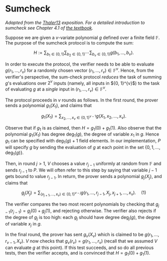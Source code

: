 # Sumcheck
*Adapted from the [Thaler13](https://eprint.iacr.org/2013/351.pdf) exposition. For a detailed introduction to sumcheck see Chapter 4.1 of [the textbook](https://people.cs.georgetown.edu/jthaler/ProofsArgsAndZK.pdf).*

Suppose we are given a $v$-variate polynomial $g$ defined over a finite field $\mathbb{F}$. The purpose of the sumcheck protocol is to compute the sum:

$$ H := \sum_{b_1 \in \{0,1\}} \sum_{b_2 \in \{0,1\}} \cdots \sum_{b_v \in \{0,1\}} g(b_1, \ldots, b_v). $$

In order to execute the protocol, the verifier needs to be able to evaluate $g(r_1, \ldots, r_v)$ for a randomly chosen vector $(r_1, \ldots, r_v) \in \mathbb{F}^v$. Hence, from the verifier's perspective, the sum-check protocol _reduces_ the task 
of summing $g$'s evaluations over $2^v$ inputs (namely, all inputs in $\{0, 1}^{v}$) to the task of evaluating $g$
at a _single_ input in $(r_1, \ldots, r_v) \in \mathbb{F}^v$.

The protocol proceeds in $v$ rounds as follows. In the first round, the prover sends a polynomial $g_1(X_1)$, and claims that 

$$ g_1(X_1) = \sum_{x_2, \ldots, x_v \in \{0,1\}^{v-1}} g(X_1, x_2, \ldots, x_v). $$

Observe that if $g_1$ is as claimed, then $H = g_1(0) + g_1(1)$. Also observe that the polynomial $g_1(X_1)$ has degree $\text{deg}_1(g)$, the degree of variable $x_1$ in $g$. Hence $g_1$ can be specified with $\text{deg}_1(g) + 1$ field elements. In our implementation, $P$ will specify $g$ by sending the evaluation of $g$ at each point in the set $\{0,1, \ldots, \text{deg}_1(g)\}$.

Then, in round $j > 1$, $V$ chooses a value $r_{j-1}$ uniformly at random from $\mathbb{F}$ and sends $r_{j-1}$ to $P$. We will often refer to this step by saying that variable $j - 1$ gets bound to value $r_{j-1}$. In return, the prover sends a polynomial $g_j(X_j)$, and claims that

$$ g_j(X_j) = \sum_{(x_{j+1}, \ldots, x_v) \in \{0,1\}^{v-j}} g(r_1, \ldots, r_{j-1}, X_j, x_{j+1}, \ldots, x_v). \quad (1) $$

The verifier compares the two most recent polynomials by checking that $g_{j-1}(r_{j-1}) = g_j(0) + g_j(1)$, and rejecting otherwise. The verifier also rejects if the degree of $g_j$ is too high: each $g_j$ should have degree $\text{deg}_j(g)$, the degree of variable $x_j$ in $g$.

In the final round, the prover has sent $g_v(X_v)$ which is claimed to be $g(r_1, \ldots, r_{v-1}, X_v)$. $V$ now checks that $g_v(r_v) = g(r_1, \ldots, r_v)$ (recall that we assumed $V$ can evaluate $g$ at this point). If this test succeeds, and so do all previous tests, then the verifier accepts, and is convinced that $H = g_1(0) + g_1(1)$.
